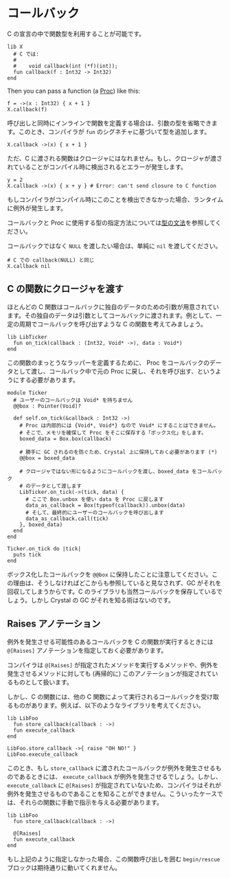 # コールバック

C の宣言の中で関数型を利用することが可能です。

```crystal
lib X
  # C では:
  #
  #    void callback(int (*f)(int));
  fun callback(f : Int32 -> Int32)
end
```

Then you can pass a function (a [Proc](https://crystal-lang.org/api/Proc.html)) like this:

```crystal
f = ->(x : Int32) { x + 1 }
X.callback(f)
```

呼び出しと同時にインラインで関数を定義する場合は、引数の型を省略できます。このとき、コンパイラが `fun` のシグネチャに基づいて型を追加します。

```crystal
X.callback ->(x) { x + 1 }
```

ただ、C に渡される関数はクロージャにはなれません。もし、クロージャが渡されていることがコンパイル時に検出されるとエラーが発生します。

```crystal
y = 2
X.callback ->(x) { x + y } # Error: can't send closure to C function
```

もしコンパイラがコンパイル時にこのことを検出できなかった場合、ランタイムに例外が発生します。

コールバックと Proc に使用する型の指定方法については[型の文法](../type_grammar.md)を参照してください。

コールバックではなく `NULL` を渡したい場合は、単純に `nil` を渡してください。

```crystal
# C での callback(NULL) と同じ
X.callback nil
```

## C の関数にクロージャを渡す

ほとんどの C 関数はコールバックに独自のデータのための引数が用意されています。その独自のデータは引数としてコールバックに渡されます。例として、一定の周期でコールバックを呼び出すような C の関数を考えてみましょう。

```crystal
lib LibTicker
  fun on_tick(callback : (Int32, Void* ->), data : Void*)
end
```

この関数のまっとうなラッパーを定義するために、 Proc をコールバックのデータとして渡し、コールバック中で元の Proc に戻し、それを呼び出す、というようにする必要があります。

```crystal
module Ticker
  # ユーザーのコールバックは Void* を持ちません
  @@box : Pointer(Void)?

  def self.on_tick(&callback : Int32 ->)
    # Proc は内部的には {Void*, Void*} なので Void* にすることはできません。
    # そこで、メモリを確保して Proc をそこに保存する「ボックス化」をします。
    boxed_data = Box.box(callback)

    # 勝手に GC されるのを防ぐため、Crystal 上に保持しておく必要があります (*)
    @@box = boxed_data

    # クロージャではない形になるようにコールバックを渡し、boxed_data をコールバック
    # のデータとして渡します
    LibTicker.on_tick(->(tick, data) {
      # ここで Box.unbox を使い data を Proc に戻します
      data_as_callback = Box(typeof(callback)).unbox(data)
      # そして、最終的にユーザーのコールバックを呼び出します
      data_as_callback.call(tick)
    }, boxed_data)
  end
end

Ticker.on_tick do |tick|
  puts tick
end
```

ボックス化したコールバックを `@@box` に保持したことに注意してください。この理由は、そうしなければどこからも参照していると見なされず、GC がそれを回収してしまうからです。C のライブラリも当然コールバックを保存しているでしょう。しかし Crystal の GC がそれを知る術はないのです。

## Raises アノテーション

例外を発生させる可能性のあるコールバックを C の関数が実行するときには `@[Raises]` アノテーションを指定しておく必要があります。

コンパイラは `@[Raises]` が指定されたメソッドを実行するメソッドや、例外を発生させるメソッドに対しても (再帰的に) このアノテーションが指定されているものとして扱います。

しかし、C の関数には、他の C 関数によって実行されるコールバックを受け取るものがあります。例えば、以下のようなライブラリを考えてください。

```crystal
lib LibFoo
  fun store_callback(callback : ->)
  fun execute_callback
end

LibFoo.store_callback ->{ raise "OH NO!" }
LibFoo.execute_callback
```

このとき、もし `store_callback` に渡されたコールバックが例外を発生させるものであるときには、 `execute_callback` が例外を発生させるでしょう。しかし、 `execute_callback` に `@[Raises]` が指定されていないため、コンパイラはそれが例外を発生させるものであることを知ることができません。こういったケースでは、それらの関数に手動で指示を与える必要があります。

```crystal
lib LibFoo
  fun store_callback(callback : ->)

  @[Raises]
  fun execute_callback
end
```

もし上記のように指定しなかった場合、この関数呼び出しを囲む `begin/rescue` ブロックは期待通りに動いてくれません。
